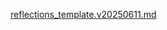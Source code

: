 [reflections_template.v20250611.md](https://github.com/user-attachments/files/20690697/reflections_template.v20250611.md)
